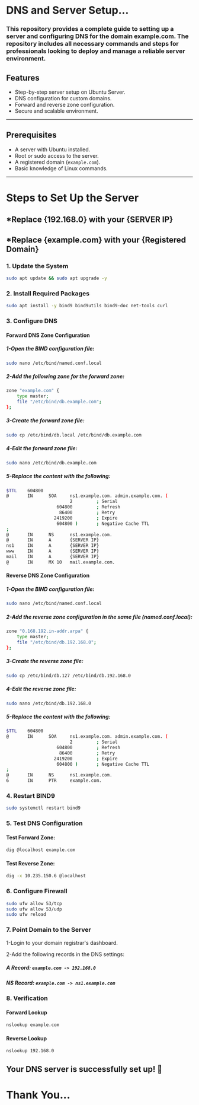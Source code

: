 # DNS and Server Setup...
### This repository provides a complete guide to setting up a server and configuring DNS for the domain example.com. The repository includes all necessary commands and steps for professionals looking to deploy and manage a reliable server environment.

## **Features**
- Step-by-step server setup on Ubuntu Server.
- DNS configuration for custom domains.
- Forward and reverse zone configuration.
- Secure and scalable environment.

---

## **Prerequisites**
- A server with Ubuntu installed.
- Root or sudo access to the server.
- A registered domain (`example.com`).
- Basic knowledge of Linux commands.

---

# **Steps to Set Up the Server**
## *Replace {192.168.0} with your {SERVER IP}
## *Replace {example.com} with your {Registered Domain}
### 1. **Update the System**
```bash
sudo apt update && sudo apt upgrade -y
```
### 2. Install Required Packages
```bash
sudo apt install -y bind9 bind9utils bind9-doc net-tools curl
```
### 3. Configure DNS
#### Forward DNS Zone Configuration
##### 1-Open the BIND configuration file:
```bash
sudo nano /etc/bind/named.conf.local
```
##### 2-Add the following zone for the forward zone:
```bash
zone "example.com" {
    type master;
    file "/etc/bind/db.example.com";
};
```
##### 3-Create the forward zone file:
```bash
sudo cp /etc/bind/db.local /etc/bind/db.example.com
```
##### 4-Edit the forward zone file:
```bash
sudo nano /etc/bind/db.example.com
```
##### 5-Replace the content with the following:
```bash
$TTL    604800
@       IN      SOA     ns1.example.com. admin.example.com. (
                        2         ; Serial
                   604800         ; Refresh
                    86400         ; Retry
                  2419200         ; Expire
                   604800 )       ; Negative Cache TTL
;
@       IN      NS      ns1.example.com.
@       IN      A       {SERVER IP}
ns1     IN      A       {SERVER IP}
www     IN      A       {SERVER IP}
mail    IN      A       {SERVER IP}
@       IN      MX 10   mail.example.com.
```
#### Reverse DNS Zone Configuration
##### 1-Open the BIND configuration file:
```bash
sudo nano /etc/bind/named.conf.local
```
##### 2-Add the reverse zone configuration in the same file (named.conf.local):
```bash
zone "0.168.192.in-addr.arpa" {
    type master;
    file "/etc/bind/db.192.168.0";
};
```
##### 3-Create the reverse zone file:
```bash
sudo cp /etc/bind/db.127 /etc/bind/db.192.168.0
```
##### 4-Edit the reverse zone file:
```bash
sudo nano /etc/bind/db.192.168.0
```
##### 5-Replace the content with the following:
```bash
$TTL    604800
@       IN      SOA     ns1.example.com. admin.example.com. (
                        2         ; Serial
                   604800         ; Refresh
                    86400         ; Retry
                  2419200         ; Expire
                   604800 )       ; Negative Cache TTL
;
@       IN      NS      ns1.example.com.
6       IN      PTR     example.com.
```
### 4. Restart BIND9
```bash
sudo systemctl restart bind9
```
### 5. Test DNS Configuration
#### Test Forward Zone:
```bash
dig @localhost example.com
```
#### Test Reverse Zone:
```bash
dig -x 10.235.150.6 @localhost
```
### 6. Configure Firewall
```bash
sudo ufw allow 53/tcp
sudo ufw allow 53/udp
sudo ufw reload
```
### 7. Point Domain to the Server
 1-Login to your domain registrar's dashboard.
 
 2-Add the following records in the DNS settings:
 ##### A Record: ``` example.com -> 192.168.0 ```
 ##### NS Record: ``` example.com -> ns1.example.com ```

### 8. Verification
#### Forward Lookup
```bash
nslookup example.com
```
#### Reverse Lookup
```bash
nslookup 192.168.0
```
## Your DNS server is successfully set up! 🎉
# Thank You...
